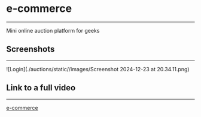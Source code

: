 # e-commerce 
---
Mini online auction platform for geeks 

## Screenshots
---
![Login](./auctions/static//images/Screenshot 2024-12-23 at 20.34.11.png)

## Link to a full video
---
[e-commerce](https://streamable.com/8n6ent)




